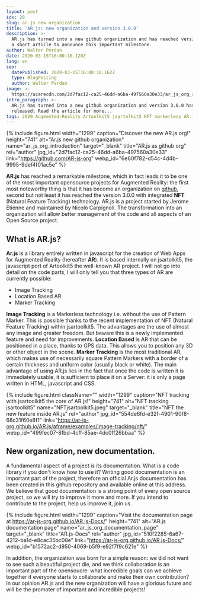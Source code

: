 ```yaml
---
layout: post
idx: 28
slug: ar.js new organization
title: 'AR.js: new organization and version 3.0.0'
description: >-
  AR.js has turned into a new github organization and has reached version 3.0.0;
  a short article to announce this important milestone.
author: Walter Perdan
date: 2020-03-15T16:00:10.120Z
lang: en
seo:
  datePublished: 2020-03-15T16:00:10.162Z
  type: BlogPosting
  author: Walter Perdan
image: >-
  https://ucarecdn.com/2d7fac12-ca25-46dd-a6ba-497560a30e33/ar_js_org_introduction.jpg
intro_paragraph: >-
  AR.js has turned into a new github organization and version 3.0.0 has been
  released; Read the article for more...
tags: 2020 Augmented-Reality Artoolkit5 jsartolkit5 NFT markerless AR.js-org
---
```

{% include figure.html width="1299" caption="Discover the new AR.js org!" height="741" alt="Ar.js new github organization" name="ar_js_org_introduction" target="_blank" title="AR.js as github org" rel="author" jpg_id="2d7fac12-ca25-46dd-a6ba-497560a30e33" link="https://github.com/AR-js-org" webp_id="6e60f782-d54c-4d4b-9995-9def4f01ac5e" %}

**AR.js** has reached a remarkable milestone, which in fact leads it to be one of the most important opensource projects for Augmented Reality: the first most noteworthy thing is that it has become an organization on [github](https://ar-js-org.github.io/), second but not least it has reached the version 3.0.0 with integrated **NFT** (Natural Feature Tracking) technology. AR.js is a project started by Jerome Etienne and maintained by Nicolò Carpignoli. The transformation into an organization will allow better management of the code and all aspects of an Open Source project.

## What is AR.js?

**Ar.js** is a library entirely written in javascript for the creation of Web Apps for Augmented Reality (hereafter **AR**). It is based internally on jsartolkit5, the javascript port of Artoolkit5 the well-known AR project. I will not go into detail on the code parts, I will only tell you that three types of AR are currently possible:

* Image Tracking
* Location Based AR
* Marker Tracking

**Image Tracking**  is a Markerless technology i.e. without the use of Pattern Marker. This is possible thanks to the recent implementation of NFT (Natural Feature Tracking) within jsartoolkit5. The advantages are the use of almost any image and greater freedom. But beware this is a newly implemented feature and need for improvements. **Location Based** is AR that can be positioned in a place, thanks to GPS data. This allows you to position any 3D or other object in the scene. **Marker Tracking** is the most traditional AR, which makes use of necessarily square Pattern Markers with a border of a certain thickness and uniform color (usually black or white). The main advantage of using AR.js lies in the fact that once the code is written it is immediately usable, it is sufficient to place it on a Server: it is only a page written in HTML, javascript and CSS.

{% include figure.html className="" width="1299" caption="NFT tracking with jsartoolkit5 the core of AR.js!" height="741" alt="NFT tracking jsartoolkit5" name="NFTjsartoolkit5.jpeg" target="_blank" title="NFT the new feature inside AR.js" rel="author" jpg_id="554de6fd-e32f-4901-90f8-68c31f60e8f1" link="https://ar-js-org.github.io/AR.js/aframe/examples/image-tracking/nft/" webp_id="499fec07-8fbd-4cff-85ae-4dc0ff26bbaa" %}

## New organization, new documentation.

A fundamental aspect of a project is its documentation. What is a code library if you don't know how to use it? Writing good documentation is an important part of the project, therefore an official Ar.js documentation has been created in this github repository and available online at this address. We believe that good documentation is a strong point of every open source project, so we will try to improve it more and more. If you intend to contribute to the project, help us improve it, join us.

{% include figure.html width="1299" caption="Visit the documentation page at https://ar-js-org.github.io/AR.js-Docs/" height="741" alt="AR.js documentation page" name="ar_js_org_documentation_page" target="_blank" title="AR.js-Docs" rel="author" jpg_id="510f2285-6a67-4212-ba1d-e8cac35bc08e" link="https://ar-js-org.github.io/AR.js-Docs/" webp_id="b1572ac2-d950-4069-b5f9-e92f7f9c621e" %}

In addition, the organization was born for a simple reason: we did not want to see such a beautiful project die, and we think collaboration is an important part of the opensoucre: what incredible goals can we achieve together if everyone starts to collaborate and make their own contribution? In our opinion AR.js and the new organization will have a glorious future and will be the promoter of important and incredible projects!